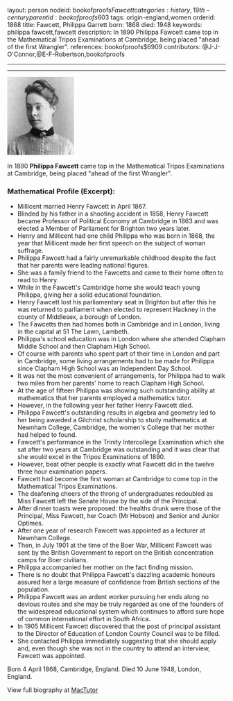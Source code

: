 layout: person
nodeid: bookofproofs$Fawcett
categories: history,19th-century
parentid: bookofproofs$603
tags: origin-england,women
orderid: 1868
title: Fawcett, Philippa Garrett
born: 1868
died: 1948
keywords: philippa fawcett,fawcett
description: In 1890 Philippa Fawcett came top in the Mathematical Tripos Examinations at Cambridge, being placed "ahead of the first Wrangler".
references: bookofproofs$6909
contributors: @J-J-O'Connor,@E-F-Robertson,bookofproofs

---



---

![Fawcett.jpg](https://github.com/bookofproofs/bookofproofs.github.io/blob/main/_sources/_assets/images/portraits/Fawcett.jpg?raw=true)

In 1890 **Philippa Fawcett** came top in the Mathematical Tripos Examinations at Cambridge, being placed "ahead of the first Wrangler".

### Mathematical Profile (Excerpt):
* Millicent married Henry Fawcett in April 1867.
* Blinded by his father in a shooting accident in 1858, Henry Fawcett became Professor of Political Economy at Cambridge in 1863 and was elected a Member of Parliament for Brighton two years later.
* Henry and Millicent had one child Philippa who was born in 1868, the year that Millicent made her first speech on the subject of woman suffrage.
* Philippa Fawcett had a fairly unremarkable childhood despite the fact that her parents were leading national figures.
* She was a family friend to the Fawcetts and came to their home often to read to Henry.
* While in the Fawcett's Cambridge home she would teach young Philippa, giving her a solid educational foundation.
* Henry Fawcett lost his parliamentary seat in Brighton but after this he was returned to parliament when elected to represent Hackney in the county of Middlesex, a borough of London.
* The Fawcetts then had homes both in Cambridge and in London, living in the capital at 51 The Lawn, Lambeth.
* Philippa's school education was in London where she attended Clapham Middle School and then Clapham High School.
* Of course with parents who spent part of their time in London and part in Cambridge, some living arrangements had to be made for Philippa since Clapham High School was an Independent Day School.
* It was not the most convenient of arrangements, for Philippa had to walk two miles from her parents' home to reach Clapham High School.
* At the age of fifteen Philippa was showing such outstanding ability at mathematics that her parents employed a mathematics tutor.
* However, in the following year her father Henry Fawcett died.
* Philippa Fawcett's outstanding results in algebra and geometry led to her being awarded a Gilchrist scholarship to study mathematics at Newnham College, Cambridge, the women's College that her mother had helped to found.
* Fawcett's performance in the Trinity Intercollege Examination which she sat after two years at Cambridge was outstanding and it was clear that she would excel in the Tripos Examinations of 1890.
* However, beat other people is exactly what Fawcett did in the twelve three hour examination papers.
* Fawcett had become the first woman at Cambridge to come top in the Mathematical Tripos Examinations.
* The deafening cheers of the throng of undergraduates redoubled as Miss Fawcett left the Senate House by the side of the Principal.
* After dinner toasts were proposed: the healths drunk were those of the Principal, Miss Fawcett, her Coach (Mr Hobson) and Senior and Junior Optimes.
* After one year of research Fawcett was appointed as a lecturer at Newnham College.
* Then, in July 1901 at the time of the Boer War, Millicent Fawcett was sent by the British Government to report on the British concentration camps for Boer civilians.
* Philippa accompanied her mother on the fact finding mission.
* There is no doubt that Philippa Fawcett's dazzling academic honours assured her a large measure of confidence from British sections of the population.
* Philippa Fawcett was an ardent worker pursuing her ends along no devious routes and she may be truly regarded as one of the founders of the widespread educational system which continues to afford sure hope of common international effort in South Africa.
* In 1905 Millicent Fawcett discovered that the post of principal assistant to the Director of Education of London County Council was to be filled.
* She contacted Philippa immediately suggesting that she should apply and, even though she was not in the country to attend an interview, Fawcett was appointed.

Born 4 April 1868, Cambridge, England. Died 10 June 1948, London, England.

View full biography at [MacTutor](https://mathshistory.st-andrews.ac.uk/Biographies/Fawcett/)
